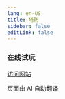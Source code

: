 ```yaml
---
lang: en-US
title: 塔防
sidebar: false
editLink: false
---
```


### 在线试玩

<sample src="https://v6p9d9t4.ssl.hwcdn.net/html/7746989/index.html" />

[访问网站](https://willitaugment.itch.io/tumbleweed-defender)


页面由 AI 自动翻译